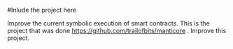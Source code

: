 #Inlude the project here

Improve the current symbolic execution of smart contracts. This is the project that was done https://github.com/trailofbits/manticore . Improve this project.
